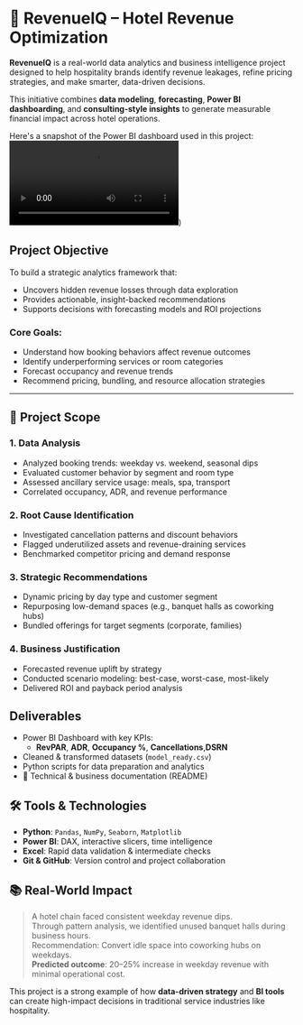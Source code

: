 # 💼 RevenueIQ – Hotel Revenue Optimization

**RevenueIQ** is a real-world data analytics and business intelligence project designed to help hospitality brands identify revenue leakages, refine pricing strategies, and make smarter, data-driven decisions.

This initiative combines **data modeling**, **forecasting**, **Power BI dashboarding**, and **consulting-style insights** to generate measurable financial impact across hotel operations.

Here's a snapshot of the Power BI dashboard used in this project:
![RevenueIQ Dashboard](C:\Users\PRITI\Desktop\revenue-insights-hotel\dashboard\preview_video.mp4))

##  Project Objective

To build a strategic analytics framework that:

- Uncovers hidden revenue losses through data exploration
- Provides actionable, insight-backed recommendations
- Supports decisions with forecasting models and ROI projections

### Core Goals:
- Understand how booking behaviors affect revenue outcomes  
- Identify underperforming services or room categories  
- Forecast occupancy and revenue trends  
- Recommend pricing, bundling, and resource allocation strategies

---

## 📍 Project Scope

### 1. Data Analysis
- Analyzed booking trends: weekday vs. weekend, seasonal dips
- Evaluated customer behavior by segment and room type
- Assessed ancillary service usage: meals, spa, transport
- Correlated occupancy, ADR, and revenue performance

### 2. Root Cause Identification
- Investigated cancellation patterns and discount behaviors
- Flagged underutilized assets and revenue-draining services
- Benchmarked competitor pricing and demand response

### 3. Strategic Recommendations
- Dynamic pricing by day type and customer segment
- Repurposing low-demand spaces (e.g., banquet halls as coworking hubs)
- Bundled offerings for target segments (corporate, families)

### 4. Business Justification
- Forecasted revenue uplift by strategy
- Conducted scenario modeling: best-case, worst-case, most-likely
- Delivered ROI and payback period analysis


## Deliverables

- Power BI Dashboard with key KPIs:
  - **RevPAR**, **ADR**, **Occupancy %**, **Cancellations**,**DSRN**
- Cleaned & transformed datasets (`model_ready.csv`)
- Python scripts for data preparation and analytics
- 📄 Technical & business documentation (README)


## 🛠 Tools & Technologies

- **Python**: `Pandas`, `NumPy`, `Seaborn`, `Matplotlib`  
- **Power BI**: DAX, interactive slicers, time intelligence  
- **Excel**: Rapid data validation & intermediate checks  
- **Git & GitHub**: Version control and project collaboration


## 📚 Real-World Impact

> A hotel chain faced consistent weekday revenue dips.  
> Through pattern analysis, we identified unused banquet halls during business hours.  
> Recommendation: Convert idle space into coworking hubs on weekdays.  
> **Predicted outcome**: 20–25% increase in weekday revenue with minimal operational cost.


This project is a strong example of how **data-driven strategy** and **BI tools** can create high-impact decisions in traditional service industries like hospitality.
